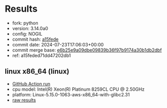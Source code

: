 # Results

- fork: python
- version: 3.14.0a0
- config: NOGIL
- commit hash: [a15fede](https://github.com/python/cpython/commit/a15fede)
- commit date: 2024-07-23T17:06:03+00:00
- commit merge base: [e6b25e9a09dbe09839b36f97b9174a30b1db2dbf](https://github.com/python/cpython/commit/e6b25e9a09dbe09839b36f97b9174a30b1db2dbf)
- ref: a15feded71dd47202db1

## linux x86_64 (linux)

- [GitHub Action run](https://github.com/facebookexperimental/free-threading-benchmarking/actions/runs/10064564259)
- cpu model: Intel(R) Xeon(R) Platinum 8259CL CPU @ 2.50GHz
- platform: Linux-5.15.0-1063-aws-x86_64-with-glibc2.31
- [raw results](bm-20240723-linux-x86_64-python-a15feded71dd47202db1-3.14.0a0-a15fede.json)

